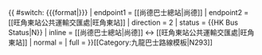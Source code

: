 {{ #switch: {{{format|}}}
  | endpoint1 = [[尚德巴士總站|尚德]]
  | endpoint2 = [[旺角東站公共運輸交匯處|旺角東站]]
  | direction = 2
  | status = {{HK Bus Status|N}}
  | inline = [[尚德巴士總站|尚德]] ↔ [[旺角東站公共運輸交匯處|旺角東站]]
  | normal =
  | full =
}}<noinclude>[[Category:九龍巴士路線模板|N293]]</noinclude>